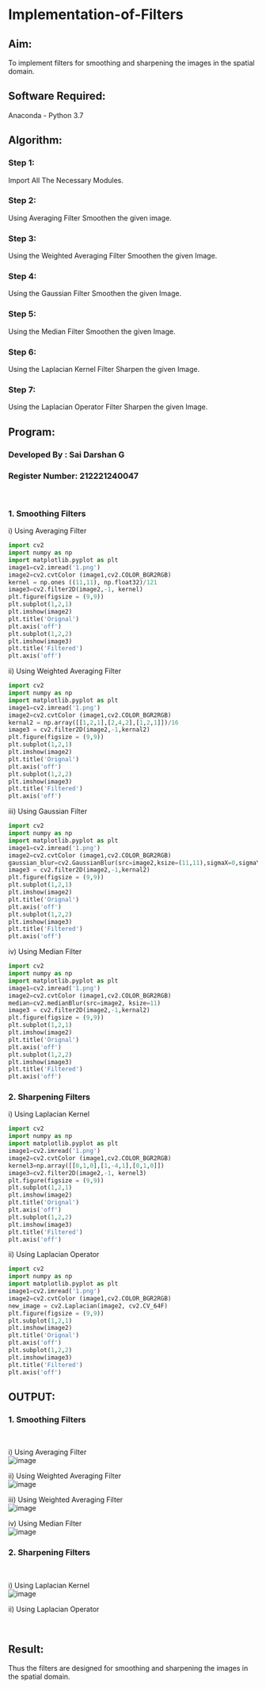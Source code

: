 # Implementation-of-Filters
## Aim:
To implement filters for smoothing and sharpening the images in the spatial domain.

## Software Required:
Anaconda - Python 3.7

## Algorithm:
### Step 1:
Import All The Necessary Modules.
### Step 2:
Using Averaging Filter Smoothen the given image.
### Step 3:
Using the Weighted Averaging Filter Smoothen the given Image.
### Step 4:
Using the Gaussian Filter Smoothen the given Image.
### Step 5:
Using the Median Filter Smoothen the given Image.
### Step 6:
Using the Laplacian Kernel Filter Sharpen the given Image.
### Step 7:
Using the Laplacian Operator Filter Sharpen the given Image.


## Program:
### Developed By   : Sai Darshan G
### Register Number: 212221240047
</br>

### 1. Smoothing Filters
i) Using Averaging Filter
```Python
import cv2
import numpy as np
import matplotlib.pyplot as plt
image1=cv2.imread('1.png')
image2=cv2.cvtColor (image1,cv2.COLOR_BGR2RGB) 
kernel = np.ones ((11,11), np.float32)/121
image3=cv2.filter2D(image2,-1, kernel)
plt.figure(figsize = (9,9))
plt.subplot(1,2,1) 
plt.imshow(image2)
plt.title('Orignal') 
plt.axis('off')
plt.subplot(1,2,2)
plt.imshow(image3)
plt.title('Filtered')
plt.axis('off')
```
ii) Using Weighted Averaging Filter
```Python
import cv2
import numpy as np
import matplotlib.pyplot as plt
image1=cv2.imread('1.png')
image2=cv2.cvtColor (image1,cv2.COLOR_BGR2RGB) 
kernal2 = np.array([[1,2,1],[2,4,2],[1,2,1]])/16 
image3 = cv2.filter2D(image2,-1,kernal2)
plt.figure(figsize = (9,9))
plt.subplot(1,2,1) 
plt.imshow(image2)
plt.title('Orignal') 
plt.axis('off')
plt.subplot(1,2,2)
plt.imshow(image3)
plt.title('Filtered')
plt.axis('off')
```
iii) Using Gaussian Filter
```Python
import cv2
import numpy as np
import matplotlib.pyplot as plt
image1=cv2.imread('1.png')
image2=cv2.cvtColor (image1,cv2.COLOR_BGR2RGB) 
gaussian_blur=cv2.GaussianBlur(src=image2,ksize=(11,11),sigmaX=0,sigmaY=0)
image3 = cv2.filter2D(image2,-1,kernal2)
plt.figure(figsize = (9,9))
plt.subplot(1,2,1) 
plt.imshow(image2)
plt.title('Orignal') 
plt.axis('off')
plt.subplot(1,2,2)
plt.imshow(image3)
plt.title('Filtered')
plt.axis('off')
```
iv) Using Median Filter
```Python
import cv2
import numpy as np
import matplotlib.pyplot as plt
image1=cv2.imread('1.png')
image2=cv2.cvtColor (image1,cv2.COLOR_BGR2RGB) 
median=cv2.medianBlur(src=image2, ksize=11)
image3 = cv2.filter2D(image2,-1,kernal2)
plt.figure(figsize = (9,9))
plt.subplot(1,2,1) 
plt.imshow(image2)
plt.title('Orignal') 
plt.axis('off')
plt.subplot(1,2,2)
plt.imshow(image3)
plt.title('Filtered')
plt.axis('off')
```

### 2. Sharpening Filters
i) Using Laplacian Kernel
```Python
import cv2
import numpy as np
import matplotlib.pyplot as plt
image1=cv2.imread('1.png')
image2=cv2.cvtColor (image1,cv2.COLOR_BGR2RGB) 
kernel3=np.array([[0,1,0],[1,-4,1],[0,1,0]])
image3=cv2.filter2D(image2,-1, kernel3)
plt.figure(figsize = (9,9))
plt.subplot(1,2,1) 
plt.imshow(image2)
plt.title('Orignal') 
plt.axis('off')
plt.subplot(1,2,2)
plt.imshow(image3)
plt.title('Filtered')
plt.axis('off')
```
ii) Using Laplacian Operator
```Python
import cv2
import numpy as np
import matplotlib.pyplot as plt
image1=cv2.imread('1.png')
image2=cv2.cvtColor (image1,cv2.COLOR_BGR2RGB) 
new_image = cv2.Laplacian(image2, cv2.CV_64F)
plt.figure(figsize = (9,9))
plt.subplot(1,2,1) 
plt.imshow(image2)
plt.title('Orignal') 
plt.axis('off')
plt.subplot(1,2,2)
plt.imshow(image3)
plt.title('Filtered')
plt.axis('off')
```

## OUTPUT:
### 1. Smoothing Filters
</br>

i) Using Averaging Filter
</br>
![image](https://user-images.githubusercontent.com/66360846/230023042-badc6a72-3103-474c-96e3-e13aca0dca7b.png)
</br>

ii) Using Weighted Averaging Filter
</br>
![image](https://user-images.githubusercontent.com/66360846/230023113-08fea155-d625-424b-ba50-23fa8e820c6d.png)
</br>

iii) Using Weighted Averaging Filter
</br>
![image](https://user-images.githubusercontent.com/66360846/230023138-4fd86f8c-6031-4838-8375-6238e580e3de.png)
</br>

iv) Using Median Filter
</br>
![image](https://user-images.githubusercontent.com/66360846/230023173-b1ba082c-aff8-4eed-9931-4639b3502797.png)
</br>

### 2. Sharpening Filters
</br>

i) Using Laplacian Kernel
</br>
![image](https://user-images.githubusercontent.com/66360846/230023408-5dfdeba5-056b-4bda-a3a9-10116023cab3.png)
</br>

ii) Using Laplacian Operator
</br>


</br>

## Result:
Thus the filters are designed for smoothing and sharpening the images in the spatial domain.
